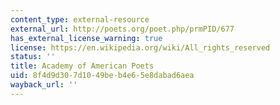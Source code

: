 ```yaml
---
content_type: external-resource
external_url: http://poets.org/poet.php/prmPID/677
has_external_license_warning: true
license: https://en.wikipedia.org/wiki/All_rights_reserved
status: ''
title: Academy of American Poets
uid: 8f4d9d30-7d10-49be-b4e6-5e8dabad6aea
wayback_url: ''
---
```

